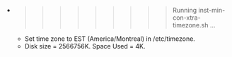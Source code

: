 * >>>>>>>>> Running inst-min-con-xtra-timezone.sh ...
  * Set time zone to EST (America/Montreal) in /etc/timezone.
  * Disk size = 2566756K. Space Used = 4K.
